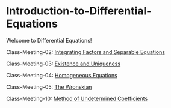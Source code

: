 # Introduction-to-Differential-Equations

Welcome to Differential Equations!

Class-Meeting-02: [Integrating Factors and Separable Equations](Summer-2024-Class-Meetings/MATH_2400_Lecture_02_Integrating_Factors_and_Separable_Equations_Notes.pdf)

Class-Meeting-03: [Existence and Uniqueness](Summer-2024-Class-Meetings/MATH_2400_Lecture_03_Existence_and_Uniqueness_Notes.pdf)

Class-Meeting-04: [Homogeneous Equations](Summer-2024-Class-Meetings/MATH_2400_Lecture_04_Homogeneous_Equations_Notes.pdf)

Class-Meeting-05: [The Wronskian](Summer-2024-Class-Meetings/MATH_2400_Lecture_05_The_Wronskian_Notes.pdf)

Class-Meeting-10: [Method of Undetermined Coefficients](Summer-2024-Class-Meetings/MATH_2400_Lecture_10_Method_of_Undetermined_Coefficients_Notes.pdf)


